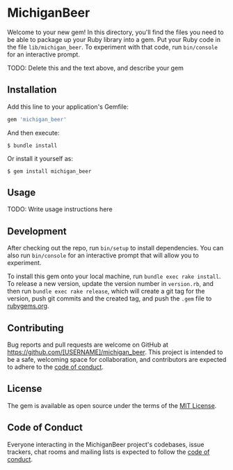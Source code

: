# MichiganBeer

Welcome to your new gem! In this directory, you'll find the files you need to be able to package up your Ruby library into a gem. Put your Ruby code in the file `lib/michigan_beer`. To experiment with that code, run `bin/console` for an interactive prompt.

TODO: Delete this and the text above, and describe your gem

## Installation

Add this line to your application's Gemfile:

```ruby
gem 'michigan_beer'
```

And then execute:

    $ bundle install

Or install it yourself as:

    $ gem install michigan_beer

## Usage

TODO: Write usage instructions here

## Development

After checking out the repo, run `bin/setup` to install dependencies. You can also run `bin/console` for an interactive prompt that will allow you to experiment.

To install this gem onto your local machine, run `bundle exec rake install`. To release a new version, update the version number in `version.rb`, and then run `bundle exec rake release`, which will create a git tag for the version, push git commits and the created tag, and push the `.gem` file to [rubygems.org](https://rubygems.org).

## Contributing

Bug reports and pull requests are welcome on GitHub at https://github.com/[USERNAME]/michigan_beer. This project is intended to be a safe, welcoming space for collaboration, and contributors are expected to adhere to the [code of conduct](https://github.com/[USERNAME]/michigan_beer/blob/master/CODE_OF_CONDUCT.md).

## License

The gem is available as open source under the terms of the [MIT License](https://opensource.org/licenses/MIT).

## Code of Conduct

Everyone interacting in the MichiganBeer project's codebases, issue trackers, chat rooms and mailing lists is expected to follow the [code of conduct](https://github.com/[USERNAME]/michigan_beer/blob/master/CODE_OF_CONDUCT.md).
